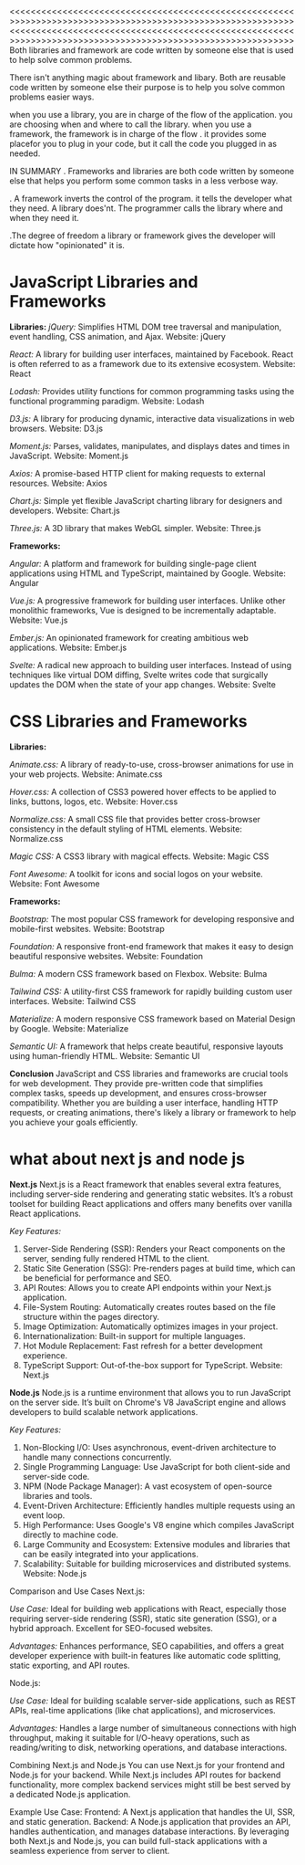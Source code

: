 <<<<<<<<<<<<<<<<<<<<<<<<<<<<<<<<<<<<<<<<<<<<<<<<<<<<<<>>>>>>>>>>>>>>>>>>>>>>>>>>>>>>>>>>>>>>>>>>>>>>>>>>>>>>
<<<<<<<<<<<<<<<<<<<<<<<<<<<<<<<<<<<<<<<<<<<<<<<<<<<<<<>>>>>>>>>>>>>>>>>>>>>>>>>>>>>>>>>>>>>>>>>>>>>>>>>>>>>>
Both libraries and framework are code written by someone else that is used to help solve common problems.

There isn't anything magic about framework and libary. Both are reusable code written by someone else their purpose is to help you solve common problems easier ways.

when you use a library, you are in charge of the flow of the application. you are choosing when and where to call the library.
when you use a framework, the framework is in charge of the flow . it provides some placefor you to plug in your code, but it call the code you plugged in as needed.

IN SUMMARY
. Frameworks and libraries are both code written by someone else that helps you perform some common tasks in a less verbose way.

. A framework inverts the control of the program. it tells the developer what they need. A library does'nt.
The programmer calls the library where and when they need it.

.The degree of freedom a library or framework gives the developer will dictate how "opinionated" it is.

# JavaScript Libraries and Frameworks

**Libraries:**
_jQuery:_ Simplifies HTML DOM tree traversal and manipulation, event handling, CSS animation, and Ajax.
Website: jQuery

_React:_ A library for building user interfaces, maintained by Facebook. React is often referred to as a framework due to its extensive ecosystem.
Website: React

_Lodash:_ Provides utility functions for common programming tasks using the functional programming paradigm.
Website: Lodash

_D3.js:_ A library for producing dynamic, interactive data visualizations in web browsers.
Website: D3.js

_Moment.js:_ Parses, validates, manipulates, and displays dates and times in JavaScript.
Website: Moment.js

_Axios:_ A promise-based HTTP client for making requests to external resources.
Website: Axios

_Chart.js:_ Simple yet flexible JavaScript charting library for designers and developers.
Website: Chart.js

_Three.js:_ A 3D library that makes WebGL simpler.
Website: Three.js

**Frameworks:**

_Angular:_ A platform and framework for building single-page client applications using HTML and TypeScript, maintained by Google.
Website: Angular

_Vue.js:_ A progressive framework for building user interfaces. Unlike other monolithic frameworks, Vue is designed to be incrementally adaptable.
Website: Vue.js

_Ember.js:_ An opinionated framework for creating ambitious web applications.
Website: Ember.js

_Svelte:_ A radical new approach to building user interfaces. Instead of using techniques like virtual DOM diffing, Svelte writes code that surgically updates the DOM when the state of your app changes.
Website: Svelte

# CSS Libraries and Frameworks

**Libraries:**

_Animate.css:_ A library of ready-to-use, cross-browser animations for use in your web projects.
Website: Animate.css

_Hover.css:_ A collection of CSS3 powered hover effects to be applied to links, buttons, logos, etc.
Website: Hover.css

_Normalize.css:_ A small CSS file that provides better cross-browser consistency in the default styling of HTML elements.
Website: Normalize.css

_Magic CSS:_ A CSS3 library with magical effects.
Website: Magic CSS

_Font Awesome:_ A toolkit for icons and social logos on your website.
Website: Font Awesome

**Frameworks:**

_Bootstrap:_ The most popular CSS framework for developing responsive and mobile-first websites.
Website: Bootstrap

_Foundation:_ A responsive front-end framework that makes it easy to design beautiful responsive websites.
Website: Foundation

_Bulma:_ A modern CSS framework based on Flexbox.
Website: Bulma

_Tailwind CSS:_ A utility-first CSS framework for rapidly building custom user interfaces.
Website: Tailwind CSS

_Materialize:_ A modern responsive CSS framework based on Material Design by Google.
Website: Materialize

_Semantic UI:_ A framework that helps create beautiful, responsive layouts using human-friendly HTML.
Website: Semantic UI

**Conclusion**
JavaScript and CSS libraries and frameworks are crucial tools for web development. They provide pre-written code that simplifies complex tasks, speeds up development, and ensures cross-browser compatibility. Whether you are building a user interface, handling HTTP requests, or creating animations, there's likely a library or framework to help you achieve your goals efficiently.

# what about next js and node js

**Next.js**
Next.js is a React framework that enables several extra features, including server-side rendering and generating static websites. It’s a robust toolset for building React applications and offers many benefits over vanilla React applications.

_Key Features:_

1. Server-Side Rendering (SSR): Renders your React components on the server, sending fully rendered HTML to the client.
2. Static Site Generation (SSG): Pre-renders pages at build time, which can be beneficial for performance and SEO.
3. API Routes: Allows you to create API endpoints within your Next.js application.
4. File-System Routing: Automatically creates routes based on the file structure within the pages directory.
5. Image Optimization: Automatically optimizes images in your project.
6. Internationalization: Built-in support for multiple languages.
7. Hot Module Replacement: Fast refresh for a better development experience.
8. TypeScript Support: Out-of-the-box support for TypeScript.
   Website: Next.js

**Node.js**
Node.js is a runtime environment that allows you to run JavaScript on the server side. It’s built on Chrome's V8 JavaScript engine and allows developers to build scalable network applications.

_Key Features:_

1. Non-Blocking I/O: Uses asynchronous, event-driven architecture to handle many connections concurrently.
2. Single Programming Language: Use JavaScript for both client-side and server-side code.
3. NPM (Node Package Manager): A vast ecosystem of open-source libraries and tools.
4. Event-Driven Architecture: Efficiently handles multiple requests using an event loop.
5. High Performance: Uses Google's V8 engine which compiles JavaScript directly to machine code.
6. Large Community and Ecosystem: Extensive modules and libraries that can be easily integrated into your applications.
7. Scalability: Suitable for building microservices and distributed systems.
   Website: Node.js

Comparison and Use Cases
Next.js:

_Use Case:_ Ideal for building web applications with React, especially those requiring server-side rendering (SSR), static site generation (SSG), or a hybrid approach. Excellent for SEO-focused websites.

_Advantages:_ Enhances performance, SEO capabilities, and offers a great developer experience with built-in features like automatic code splitting, static exporting, and API routes.

Node.js:

_Use Case:_ Ideal for building scalable server-side applications, such as REST APIs, real-time applications (like chat applications), and microservices.

_Advantages:_ Handles a large number of simultaneous connections with high throughput, making it suitable for I/O-heavy operations, such as reading/writing to disk, networking operations, and database interactions.

Combining Next.js and Node.js
You can use Next.js for your frontend and Node.js for your backend. While Next.js includes API routes for backend functionality, more complex backend services might still be best served by a dedicated Node.js application.

Example Use Case:
Frontend: A Next.js application that handles the UI, SSR, and static generation.
Backend: A Node.js application that provides an API, handles authentication, and manages database interactions.
By leveraging both Next.js and Node.js, you can build full-stack applications with a seamless experience from server to client.
